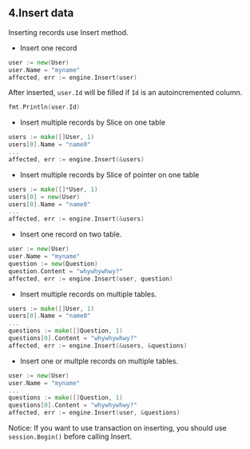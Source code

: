 ## 4.Insert data

Inserting records use Insert method. 

* Insert one record

```Go
user := new(User)
user.Name = "myname"
affected, err := engine.Insert(user)
```

After inserted, `user.Id` will be filled if `Id` is an autoincremented column.

```Go
fmt.Println(user.Id)
```

* Insert multiple records by Slice on one table

```Go
users := make([]User, 1)
users[0].Name = "name0"
...
affected, err := engine.Insert(&users)
```

* Insert multiple records by Slice of pointer on one table

```Go
users := make([]*User, 1)
users[0] = new(User)
users[0].Name = "name0"
...
affected, err := engine.Insert(&users)
```

* Insert one record on two table.

```Go
user := new(User)
user.Name = "myname"
question := new(Question)
question.Content = "whywhywhwy?"
affected, err := engine.Insert(user, question)
```

* Insert multiple records on multiple tables.

```Go
users := make([]User, 1)
users[0].Name = "name0"
...
questions := make([]Question, 1)
questions[0].Content = "whywhywhwy?"
affected, err := engine.Insert(&users, &questions)
```

* Insert one or multple records on multiple tables.

```Go
user := new(User)
user.Name = "myname"
...
questions := make([]Question, 1)
questions[0].Content = "whywhywhwy?"
affected, err := engine.Insert(user, &questions)
```

Notice: If you want to use transaction on inserting, you should use `session.Begin()` before calling Insert.
